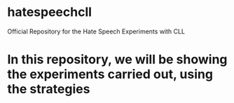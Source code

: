 # hatespeechcll
Official Repository for the Hate Speech Experiments with CLL

# In this repository, we will be showing the experiments carried out, using the strategies


